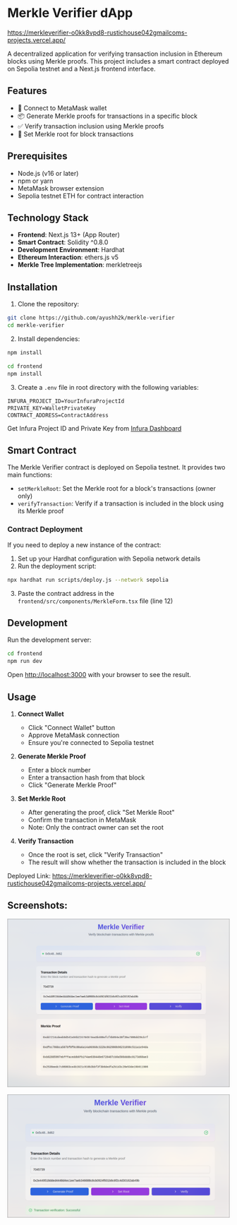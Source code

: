 # Merkle Verifier dApp

https://merkleverifier-o0kk8vpd8-rustichouse042gmailcoms-projects.vercel.app/

A decentralized application for verifying transaction inclusion in Ethereum blocks using Merkle proofs. This project includes a smart contract deployed on Sepolia testnet and a Next.js frontend interface.

## Features

- 🔗 Connect to MetaMask wallet
- 📦 Generate Merkle proofs for transactions in a specific block
- ✅ Verify transaction inclusion using Merkle proofs
- 🌲 Set Merkle root for block transactions

## Prerequisites

- Node.js (v16 or later)
- npm or yarn
- MetaMask browser extension
- Sepolia testnet ETH for contract interaction

## Technology Stack

- **Frontend**: Next.js 13+ (App Router)
- **Smart Contract**: Solidity ^0.8.0
- **Development Environment**: Hardhat
- **Ethereum Interaction**: ethers.js v5
- **Merkle Tree Implementation**: merkletreejs

## Installation

1. Clone the repository:
```bash
git clone https://github.com/ayushh2k/merkle-verifier
cd merkle-verifier
```

2. Install dependencies:
```bash
npm install
```
```bash
cd frontend
npm install
```

3. Create a `.env` file in root directory with the following variables:
```env
INFURA_PROJECT_ID=YourInfuraProjectId
PRIVATE_KEY=WalletPrivateKey
CONTRACT_ADDRESS=ContractAddress
```

Get Infura Project ID and Private Key from [Infura Dashboard](https://www.infura.io/)

## Smart Contract

The Merkle Verifier contract is deployed on Sepolia testnet. It provides two main functions:
- `setMerkleRoot`: Set the Merkle root for a block's transactions (owner only)
- `verifyTransaction`: Verify if a transaction is included in the block using its Merkle proof

### Contract Deployment

If you need to deploy a new instance of the contract:

1. Set up your Hardhat configuration with Sepolia network details
2. Run the deployment script:
```bash
npx hardhat run scripts/deploy.js --network sepolia
```
3. Paste the contract address in the `frontend/src/components/MerkleForm.tsx` file (line 12)

## Development

Run the development server:
```bash
cd frontend
npm run dev
```

Open [http://localhost:3000](http://localhost:3000) with your browser to see the result.

## Usage

1. **Connect Wallet**
   - Click "Connect Wallet" button
   - Approve MetaMask connection
   - Ensure you're connected to Sepolia testnet

2. **Generate Merkle Proof**
   - Enter a block number
   - Enter a transaction hash from that block
   - Click "Generate Merkle Proof"

3. **Set Merkle Root**
   - After generating the proof, click "Set Merkle Root"
   - Confirm the transaction in MetaMask
   - Note: Only the contract owner can set the root

4. **Verify Transaction**
   - Once the root is set, click "Verify Transaction"
   - The result will show whether the transaction is included in the block


Deployed Link: https://merkleverifier-o0kk8vpd8-rustichouse042gmailcoms-projects.vercel.app/

## Screenshots:

![Screenshot 1](screenshots/home.png)

![Screenshot 2](screenshots/success.png)